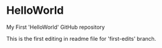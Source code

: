 # HelloWorld
My First 'HelloWorld' GitHub repository

This is the first editing in readme file for 'first-edits' branch.
